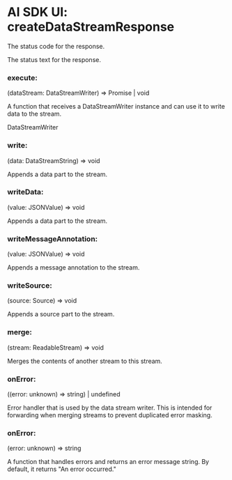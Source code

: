 # AI SDK UI: createDataStreamResponse
The status code for the response.

The status text for the response.

### execute:

(dataStream: DataStreamWriter) => Promise<void> | void

A function that receives a DataStreamWriter instance and can use it to write data to the stream.

DataStreamWriter

### write:

(data: DataStreamString) => void

Appends a data part to the stream.

### writeData:

(value: JSONValue) => void

Appends a data part to the stream.

### writeMessageAnnotation:

(value: JSONValue) => void

Appends a message annotation to the stream.

### writeSource:

(source: Source) => void

Appends a source part to the stream.

### merge:

(stream: ReadableStream<DataStreamString>) => void

Merges the contents of another stream to this stream.

### onError:

((error: unknown) => string) | undefined

Error handler that is used by the data stream writer. This is intended for forwarding when merging streams to prevent duplicated error masking.

### onError:

(error: unknown) => string

A function that handles errors and returns an error message string. By default, it returns "An error occurred."